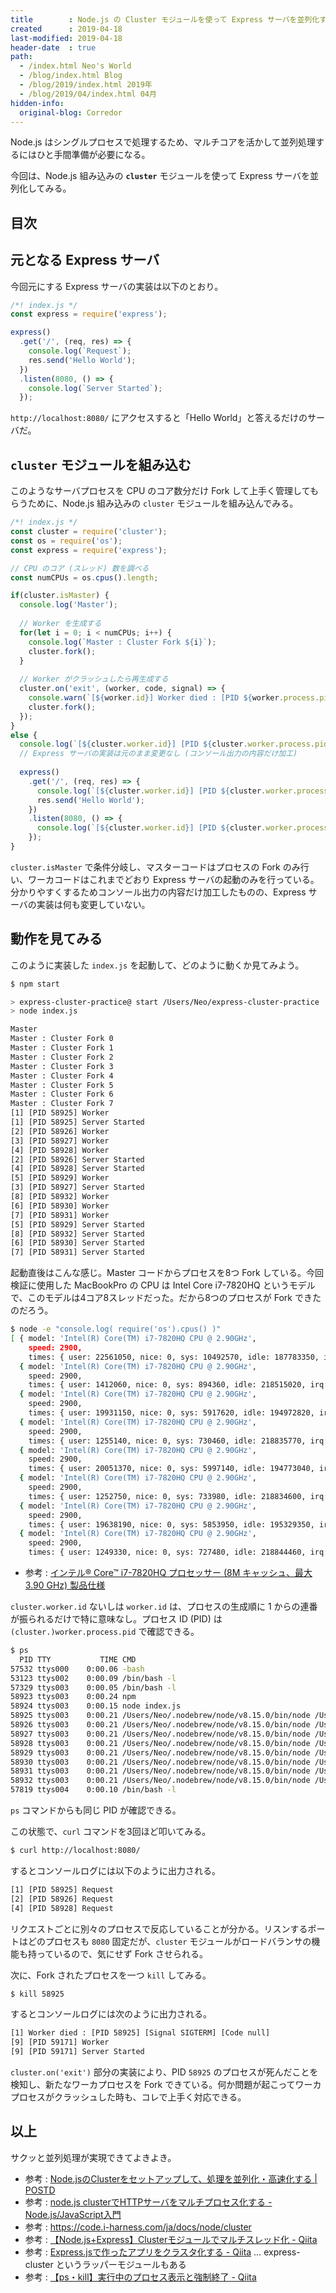 ```yaml
---
title        : Node.js の Cluster モジュールを使って Express サーバを並列化する
created      : 2019-04-18
last-modified: 2019-04-18
header-date  : true
path:
  - /index.html Neo's World
  - /blog/index.html Blog
  - /blog/2019/index.html 2019年
  - /blog/2019/04/index.html 04月
hidden-info:
  original-blog: Corredor
---
```


Node.js はシングルプロセスで処理するため、マルチコアを活かして並列処理するにはひと手間準備が必要になる。

今回は、Node.js 組み込みの **`cluster`** モジュールを使って Express サーバを並列化してみる。

## 目次

## 元となる Express サーバ

今回元にする Express サーバの実装は以下のとおり。

```javascript
/*! index.js */
const express = require('express');

express()
  .get('/', (req, res) => {
    console.log(`Request`);
    res.send('Hello World');
  })
  .listen(8080, () => {
    console.log(`Server Started`);
  });
```

`http://localhost:8080/` にアクセスすると「Hello World」と答えるだけのサーバだ。

## `cluster` モジュールを組み込む

このようなサーバプロセスを CPU のコア数分だけ Fork して上手く管理してもらうために、Node.js 組み込みの `cluster` モジュールを組み込んでみる。

```javascript
/*! index.js */
const cluster = require('cluster');
const os = require('os');
const express = require('express');

// CPU のコア (スレッド) 数を調べる
const numCPUs = os.cpus().length;

if(cluster.isMaster) {
  console.log('Master');
  
  // Worker を生成する
  for(let i = 0; i < numCPUs; i++) {
    console.log(`Master : Cluster Fork ${i}`);
    cluster.fork();
  }
  
  // Worker がクラッシュしたら再生成する
  cluster.on('exit', (worker, code, signal) => {
    console.warn(`[${worker.id}] Worker died : [PID ${worker.process.pid}] [Signal ${signal}] [Code ${code}]`);
    cluster.fork();
  });
}
else {
  console.log(`[${cluster.worker.id}] [PID ${cluster.worker.process.pid}] Worker`);
  // Express サーバの実装は元のまま変更なし (コンソール出力の内容だけ加工)
  
  express()
    .get('/', (req, res) => {
      console.log(`[${cluster.worker.id}] [PID ${cluster.worker.process.pid}] Request`);
      res.send('Hello World');
    })
    .listen(8080, () => {
      console.log(`[${cluster.worker.id}] [PID ${cluster.worker.process.pid}] Server Started`);
    });
}
```

`cluster.isMaster` で条件分岐し、マスターコードはプロセスの Fork のみ行い、ワーカコードはこれまでどおり Express サーバの起動のみを行っている。分かりやすくするためコンソール出力の内容だけ加工したものの、Express サーバの実装は何も変更していない。

## 動作を見てみる

このように実装した `index.js` を起動して、どのように動くか見てみよう。

```bash
$ npm start

> express-cluster-practice@ start /Users/Neo/express-cluster-practice
> node index.js

Master
Master : Cluster Fork 0
Master : Cluster Fork 1
Master : Cluster Fork 2
Master : Cluster Fork 3
Master : Cluster Fork 4
Master : Cluster Fork 5
Master : Cluster Fork 6
Master : Cluster Fork 7
[1] [PID 58925] Worker
[1] [PID 58925] Server Started
[2] [PID 58926] Worker
[3] [PID 58927] Worker
[4] [PID 58928] Worker
[2] [PID 58926] Server Started
[4] [PID 58928] Server Started
[5] [PID 58929] Worker
[3] [PID 58927] Server Started
[8] [PID 58932] Worker
[6] [PID 58930] Worker
[7] [PID 58931] Worker
[5] [PID 58929] Server Started
[8] [PID 58932] Server Started
[6] [PID 58930] Server Started
[7] [PID 58931] Server Started
```

起動直後はこんな感じ。Master コードからプロセスを8つ Fork している。今回検証に使用した MacBookPro の CPU は Intel Core i7-7820HQ というモデルで、このモデルは4コア8スレッドだった。だから8つのプロセスが Fork できたのだろう。

```bash
$ node -e "console.log( require('os').cpus() )"
[ { model: 'Intel(R) Core(TM) i7-7820HQ CPU @ 2.90GHz',
    speed: 2900,
    times: { user: 22561050, nice: 0, sys: 10492570, idle: 187783350, irq: 0 } },
  { model: 'Intel(R) Core(TM) i7-7820HQ CPU @ 2.90GHz',
    speed: 2900,
    times: { user: 1412060, nice: 0, sys: 894360, idle: 218515020, irq: 0 } },
  { model: 'Intel(R) Core(TM) i7-7820HQ CPU @ 2.90GHz',
    speed: 2900,
    times: { user: 19931150, nice: 0, sys: 5917620, idle: 194972820, irq: 0 } },
  { model: 'Intel(R) Core(TM) i7-7820HQ CPU @ 2.90GHz',
    speed: 2900,
    times: { user: 1255140, nice: 0, sys: 730460, idle: 218835770, irq: 0 } },
  { model: 'Intel(R) Core(TM) i7-7820HQ CPU @ 2.90GHz',
    speed: 2900,
    times: { user: 20051370, nice: 0, sys: 5997140, idle: 194773040, irq: 0 } },
  { model: 'Intel(R) Core(TM) i7-7820HQ CPU @ 2.90GHz',
    speed: 2900,
    times: { user: 1252750, nice: 0, sys: 733980, idle: 218834600, irq: 0 } },
  { model: 'Intel(R) Core(TM) i7-7820HQ CPU @ 2.90GHz',
    speed: 2900,
    times: { user: 19638190, nice: 0, sys: 5853950, idle: 195329350, irq: 0 } },
  { model: 'Intel(R) Core(TM) i7-7820HQ CPU @ 2.90GHz',
    speed: 2900,
    times: { user: 1249330, nice: 0, sys: 727480, idle: 218844460, irq: 0 } } ]
```

- 参考 : [インテル® Core™ i7-7820HQ プロセッサー (8M キャッシュ、最大 3.90 GHz) 製品仕様](https://ark.intel.com/content/www/jp/ja/ark/products/97496/intel-core-i7-7820hq-processor-8m-cache-up-to-3-90-ghz.html?ui=BIG)

`cluster.worker.id` ないしは `worker.id` は、プロセスの生成順に 1 からの連番が振られるだけで特に意味なし。プロセス ID (PID) は `(cluster.)worker.process.pid` で確認できる。

```bash
$ ps
  PID TTY           TIME CMD
57532 ttys000    0:00.06 -bash
53123 ttys002    0:00.09 /bin/bash -l
57329 ttys003    0:00.05 /bin/bash -l
58923 ttys003    0:00.24 npm  
58924 ttys003    0:00.15 node index.js
58925 ttys003    0:00.21 /Users/Neo/.nodebrew/node/v8.15.0/bin/node /Users/Neo/express-cluster-practice/index.js
58926 ttys003    0:00.21 /Users/Neo/.nodebrew/node/v8.15.0/bin/node /Users/Neo/express-cluster-practice/index.js
58927 ttys003    0:00.21 /Users/Neo/.nodebrew/node/v8.15.0/bin/node /Users/Neo/express-cluster-practice/index.js
58928 ttys003    0:00.21 /Users/Neo/.nodebrew/node/v8.15.0/bin/node /Users/Neo/express-cluster-practice/index.js
58929 ttys003    0:00.21 /Users/Neo/.nodebrew/node/v8.15.0/bin/node /Users/Neo/express-cluster-practice/index.js
58930 ttys003    0:00.21 /Users/Neo/.nodebrew/node/v8.15.0/bin/node /Users/Neo/express-cluster-practice/index.js
58931 ttys003    0:00.21 /Users/Neo/.nodebrew/node/v8.15.0/bin/node /Users/Neo/express-cluster-practice/index.js
58932 ttys003    0:00.21 /Users/Neo/.nodebrew/node/v8.15.0/bin/node /Users/Neo/express-cluster-practice/index.js
57819 ttys004    0:00.10 /bin/bash -l
```

`ps` コマンドからも同じ PID が確認できる。

この状態で、`curl` コマンドを3回ほど叩いてみる。

```bash
$ curl http://localhost:8080/
```

するとコンソールログには以下のように出力される。

```bash
[1] [PID 58925] Request
[2] [PID 58926] Request
[4] [PID 58928] Request
```

リクエストごとに別々のプロセスで反応していることが分かる。リスンするポートはどのプロセスも `8080` 固定だが、`cluster` モジュールがロードバランサの機能も持っているので、気にせず Fork させられる。

次に、Fork されたプロセスを一つ `kill` してみる。

```bash
$ kill 58925
```

するとコンソールログには次のように出力される。

```bash
[1] Worker died : [PID 58925] [Signal SIGTERM] [Code null]
[9] [PID 59171] Worker
[9] [PID 59171] Server Started
```

`cluster.on('exit')` 部分の実装により、PID `58925` のプロセスが死んだことを検知し、新たなワーカプロセスを Fork できている。何か問題が起こってワーカプロセスがクラッシュした時も、コレで上手く対応できる。

## 以上

サクッと並列処理が実現できてよきよき。

- 参考 : [Node.jsのClusterをセットアップして、処理を並列化・高速化する | POSTD](https://postd.cc/setting-up-a-node-js-cluster/)
- 参考 : [node.js clusterでHTTPサーバをマルチプロセス化する - Node.js/JavaScript入門](http://kaworu.jpn.org/javascript/node.js_cluster%E3%81%A7HTTP%E3%82%B5%E3%83%BC%E3%83%90%E3%82%92%E3%83%9E%E3%83%AB%E3%83%81%E3%83%97%E3%83%AD%E3%82%BB%E3%82%B9%E5%8C%96%E3%81%99%E3%82%8B)
- 参考 : <https://code.i-harness.com/ja/docs/node/cluster>
- 参考 : [【Node.js+Express】Clusterモジュールでマルチスレッド化 - Qiita](https://qiita.com/mkeisuke/items/76229aec7c4d513a1d2f)
- 参考 : [Express.jsで作ったアプリをクラスタ化する - Qiita](https://qiita.com/0x50/items/19ffa12e0cdb942af6d9) … express-cluster というラッパーモジュールもある
- 参考 : [【ps・kill】実行中のプロセス表示と強制終了 - Qiita](https://qiita.com/shuntaro_tamura/items/4016868bda604baeac3c)
